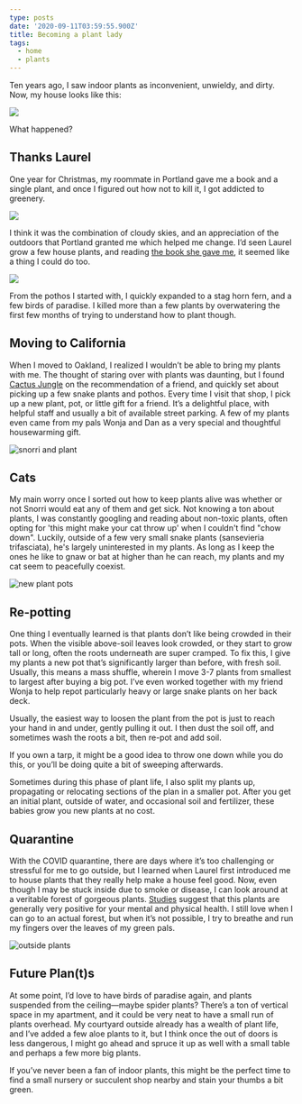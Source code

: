 ```yaml
---
type: posts
date: '2020-09-11T03:59:55.900Z'
title: Becoming a plant lady
tags:
  - home
  - plants
---
```


Ten years ago, I saw indoor plants as inconvenient, unwieldy, and dirty. Now, my house looks like this:

![](/photos/plants.jpg)

What happened?

## Thanks Laurel

One year for Christmas, my roommate in Portland gave me a book and a single plant, and once I figured out how not to kill it, I got addicted to greenery.

![](/photos/firstplant.jpg)

I think it was the combination of cloudy skies, and an appreciation of the outdoors that Portland granted me which helped me change. I’d seen Laurel grow a few house plants, and reading [the book she gave me](https://www.hardiegrant.com/au/publishing/bookfinder/book/living-with-plants-by-sophie-lee/9781784880965), it seemed like a thing I could do too.

![](/photos/plantbook.jpg)

From the pothos I started with, I quickly expanded to a stag horn fern, and a few birds of paradise. I killed more than a few plants by overwatering the first few months of trying to understand how to plant though.

## Moving to California

When I moved to Oakland, I realized I wouldn’t be able to bring my plants with me. The thought of staring over with plants was daunting, but I found [Cactus Jungle](https://cactusjungle.com) on the recommendation of a friend, and quickly set about picking up a few snake plants and pothos. Every time I visit that shop, I pick up a new plant, pot, or little gift for a friend. It’s a delightful place, with helpful staff and usually a bit of available street parking. A few of my plants even came from my pals Wonja and Dan as a very special and thoughtful housewarming gift.

![snorri and plant](/photos/snorriandplant.jpg)

## Cats

My main worry once I sorted out how to keep plants alive was whether or not Snorri would eat any of them and get sick. Not knowing a ton about plants, I was constantly googling and reading about non-toxic plants, often opting for &#39;this might make your cat throw up&#39; when I couldn&#39;t find &quot;chow down&quot;. Luckily, outside of a few very small snake plants (sansevieria trifasciata), he&#39;s largely uninterested in my plants. As long as I keep the ones he like to gnaw or bat at higher than he can reach, my plants and my cat seem to peacefully coexist. 

![new plant pots](/photos/newpots.jpg)

## Re-potting

One thing I eventually learned is that plants don’t like being crowded in their pots. When the visible above-soil leaves look crowded, or they start to grow tall or long, often the roots underneath are super cramped. To fix this, I give my plants a new pot that’s significantly larger than before, with fresh soil. Usually, this means a mass shuffle, wherein I move 3-7 plants from smallest to largest after buying a big pot. I’ve even worked together with my friend Wonja to help repot particularly heavy or large snake plants on her back deck.

Usually, the easiest way to loosen the plant from the pot is just to reach your hand in and under, gently pulling it out. I then dust the soil off, and sometimes wash the roots a bit, then re-pot and add soil. 

If you own a tarp, it might be a good idea to throw one down while you do this, or you’ll be doing quite a bit of sweeping afterwards.

Sometimes during this phase of plant life, I also split my plants up, propagating or relocating sections of the plan in a smaller pot. After you get an initial plant, outside of water, and occasional soil and fertilizer, these babies grow you new plants at no cost.

## Quarantine

With the COVID quarantine, there are days where it’s too challenging or stressful for me to go outside, but I learned when Laurel first introduced me to house plants that they really help make a house feel good. Now, even though I may be stuck inside due to smoke or disease, I can look around at a veritable forest of gorgeous plants. [Studies](https://www.psychologytoday.com/us/blog/urban-mindfulness/200903/plants-make-you-feel-better) suggest that this plants are generally very positive for your mental and physical health. I still love when I can go to an actual forest, but when it’s not possible, I try to breathe and run my fingers over the leaves of my green pals.

![outside plants](/photos/outsideplants.jpg)

## Future Plan(t)s

At some point, I’d love to have birds of paradise again, and plants suspended from the ceiling—maybe spider plants? There’s a ton of vertical space in my apartment, and it could be very neat to have a small run of plants overhead. My courtyard outside already has a wealth of plant life, and I’ve added a few aloe plants to it, but I think once the out of doors is less dangerous, I might go ahead and spruce it up as well with a small table and perhaps a few more big plants.

If you’ve never been a fan of indoor plants, this might be the perfect time to find a small nursery or succulent shop nearby and stain your thumbs a bit green.
